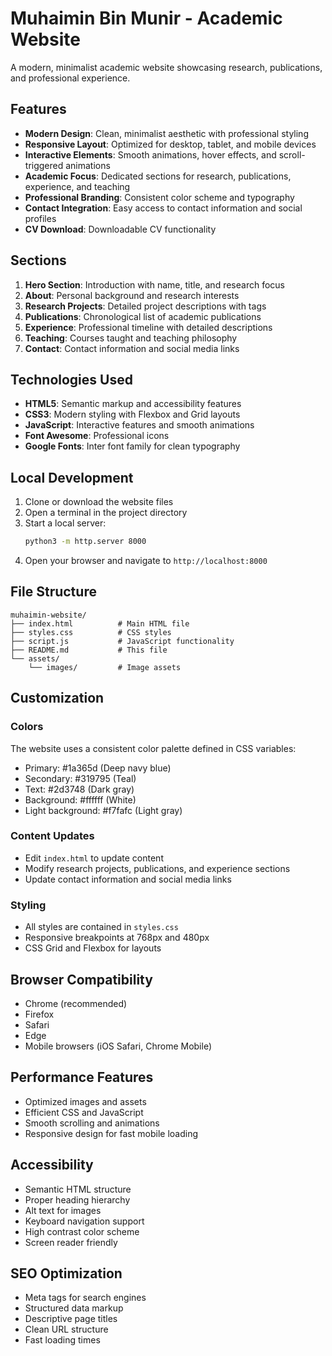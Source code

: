 # Muhaimin Bin Munir - Academic Website

A modern, minimalist academic website showcasing research, publications, and professional experience.

## Features

- **Modern Design**: Clean, minimalist aesthetic with professional styling
- **Responsive Layout**: Optimized for desktop, tablet, and mobile devices
- **Interactive Elements**: Smooth animations, hover effects, and scroll-triggered animations
- **Academic Focus**: Dedicated sections for research, publications, experience, and teaching
- **Professional Branding**: Consistent color scheme and typography
- **Contact Integration**: Easy access to contact information and social profiles
- **CV Download**: Downloadable CV functionality

## Sections

1. **Hero Section**: Introduction with name, title, and research focus
2. **About**: Personal background and research interests
3. **Research Projects**: Detailed project descriptions with tags
4. **Publications**: Chronological list of academic publications
5. **Experience**: Professional timeline with detailed descriptions
6. **Teaching**: Courses taught and teaching philosophy
7. **Contact**: Contact information and social media links

## Technologies Used

- **HTML5**: Semantic markup and accessibility features
- **CSS3**: Modern styling with Flexbox and Grid layouts
- **JavaScript**: Interactive features and smooth animations
- **Font Awesome**: Professional icons
- **Google Fonts**: Inter font family for clean typography

## Local Development

1. Clone or download the website files
2. Open a terminal in the project directory
3. Start a local server:
   ```bash
   python3 -m http.server 8000
   ```
4. Open your browser and navigate to `http://localhost:8000`

## File Structure

```
muhaimin-website/
├── index.html          # Main HTML file
├── styles.css          # CSS styles
├── script.js           # JavaScript functionality
├── README.md           # This file
└── assets/
    └── images/         # Image assets
```

## Customization

### Colors
The website uses a consistent color palette defined in CSS variables:
- Primary: #1a365d (Deep navy blue)
- Secondary: #319795 (Teal)
- Text: #2d3748 (Dark gray)
- Background: #ffffff (White)
- Light background: #f7fafc (Light gray)

### Content Updates
- Edit `index.html` to update content
- Modify research projects, publications, and experience sections
- Update contact information and social media links

### Styling
- All styles are contained in `styles.css`
- Responsive breakpoints at 768px and 480px
- CSS Grid and Flexbox for layouts

## Browser Compatibility

- Chrome (recommended)
- Firefox
- Safari
- Edge
- Mobile browsers (iOS Safari, Chrome Mobile)

## Performance Features

- Optimized images and assets
- Efficient CSS and JavaScript
- Smooth scrolling and animations
- Responsive design for fast mobile loading

## Accessibility

- Semantic HTML structure
- Proper heading hierarchy
- Alt text for images
- Keyboard navigation support
- High contrast color scheme
- Screen reader friendly

## SEO Optimization

- Meta tags for search engines
- Structured data markup
- Descriptive page titles
- Clean URL structure
- Fast loading times

